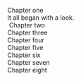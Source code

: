 Chapter one<br>
    It all began with a look.<br>
&nbsp;Chapter two<br>
Chapter three<br>
Chapter four<br>
Chapter five<br>
Chapter six<br>
Chapter seven<br>
Chapter eight<br>
